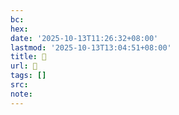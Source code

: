 ```yaml
---
bc:
hex:
date: '2025-10-13T11:26:32+08:00'
lastmod: '2025-10-13T13:04:51+08:00'
title: 󰑗
url: 󰑗
tags: []
src:
note:
---
```

